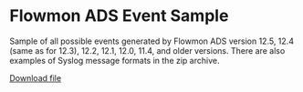 # Flowmon ADS Event Sample

Sample of all possible events generated by Flowmon ADS version 12.5, 12.4 (same as for 12.3), 12.2, 12.1, 12.0, 11.4, and older versions. There are also examples of Syslog message formats in the zip archive.

[Download file](/Flowmon%20ADS%20Event%20Sample/Flowmon_ADS_events_sample.zip)
